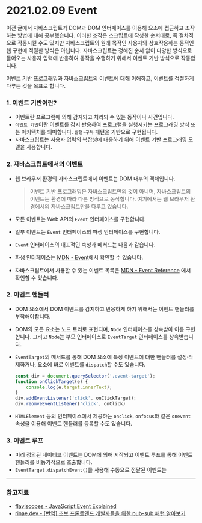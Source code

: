 # 2021.02.09 Event

이전 글에서 자바스크립트가 DOM과 DOM 인터페이스를 이용해 요소에 접근하고 조작하는 방법에 대해 공부했습니다. 이러한 조작은 스크립트에 작성한 순서대로, 즉 절차적으로 작동시킬 수도 있지만 자바스크립트의 원래 목적인 사용자와 상호작용하는 동적인 웹 구현에 적절한 방식은 아닙니다. 자바스크립트는 정해진 순서 없이 다양한 방식으로 들어오는 사용자 입력에 반응하여 동작을 수행하기 위해서 이벤트 기반 방식으로 작동합니다.

이벤트 기반 프로그래밍과 자바스크립트의 이벤트에 대해 이해하고, 이벤트를 적절하게 다루는 것을 목표로 합니다.



### 1. 이벤트 기반이란?

- 이벤트란 프로그램에 의해 감지되고 처리되 수 있는 동작이나 사건입니다.
- `이벤트 기반`이란 이벤트를 감지·반응하여 프로그램을 실행시키는 프로그래밍 방식 또는 아키텍처를 의미합니다. `발행-구독` 패턴을 기반으로 구현됩니다.
- 자바스크립트는 사용자 입력의 복잡성에 대응하기 위해 이벤트 기반 프로그래밍 모델을 사용합니다.



### 2. 자바스크립트에서의 이벤트

- 웹 브라우저 환경의 자바스크립트에서 이벤트는 DOM 내부의 객체입니다.

  > 이벤트 기반 프로그래밍은 자바스크립트만의 것이 아니며, 자바스크립트의 이벤트는 환경에 따라 다른 방식으로 동작합니다. 여기에서는 웹 브라우저 환경에서의 자바스크립트만을 다루고 있습니다.

- 모든 이벤트는 Web API의 `Event` 인터페이스를 구현합니다.

- 일부 이벤트는 `Event` 인터페이스의 파생 인터페이스를 구현합니다.

- `Event` 인터페이스의 대표적인 속성과 메서드는 다음과 같습니다.

  

  

- 파생 인터페이스는 [MDN - Event](https://developer.mozilla.org/ko/docs/Web/API/Event)에서 확인할 수 있습니다.

- 자바스크립트에서 사용할 수 있는 이벤트 목록은 [MDN - Event Reference](https://developer.mozilla.org/en-US/docs/Web/Events) 에서 확인할 수 있습니다.

  



### 2. 이벤트 핸들러

- DOM 요소에서 DOM 이벤트를 감지하고 반응하게 하기 위해서는 이벤트 핸들러를 부착해야합니다.

- DOM의 모든 요소는 노드 트리로 표현되며, `Node` 인터페이스를 상속받아 이를 구현합니다. 그리고 `Node`는 부모 인터페이스로 `EventTarget` 인터페이스를 상속받습니다.

- `EventTarget`의 메서드를 통해 DOM 요소에 특정 이벤트에 대한 핸들러를 설정·삭제하거나, 요소에 바로 이벤트를 `dispatch`할 수도 있습니다.

  ``` js
  const div = document.querySelector('.event-target');
  function onClickTarget(e) {
      console.log(e.target.innerText);
  }
  div.addEventListener('click', onClickTarget);
  div.reomveEventListener('click', onClick)
  ```

- `HTMLElement` 등의 인터페이스에서 제공하는 `onclick`, `onfocus`와 같은  `onevent` 속성을 이용해 이벤트 핸들러를 등록할 수도 있습니다.



### 3. 이벤트 루프

- 미리 정의된 네이티브 이벤트는 DOM에 의해 시작되고 이벤트 루프를 통해 이벤트 핸들러를 비동기적으로 호출합니다.
- `EventTarget.dispatchEvent()`를 사용해 수동으로 전달된 이벤트는 



---

### 참고자료

- [flaviscopes - JavaScript Event Explained](https://flaviocopes.com/javascript-events/)
- [rinae.dev - [번역] 초보 프론트엔드 개발자들을 위한 pub-sub 패턴 알아보기](https://rinae.dev/posts/why-every-beginner-front-end-developer-should-know-publish-subscribe-pattern-kr)